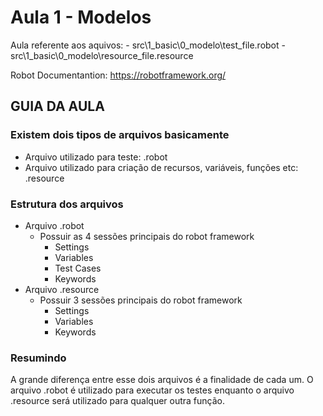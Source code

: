 # Aula 1 - Modelos
Aula referente aos aquivos:
    - src\1_basic\0_modelo\test_file.robot
    - src\1_basic\0_modelo\resource_file.resource

Robot Documentantion: https://robotframework.org/

## GUIA DA AULA

### Existem dois tipos de arquivos basicamente
- Arquivo utilizado para teste: .robot
- Arquivo utilizado para criação de recursos, variáveis, funções etc: .resource

### Estrutura dos arquivos
- Arquivo .robot
    - Possuir as 4 sessões principais do robot framework
        - Settings
        - Variables
        - Test Cases
        - Keywords
- Arquivo .resource
    - Possuir 3 sessões principais do robot framework
        - Settings
        - Variables
        - Keywords

### Resumindo
A grande diferença entre esse dois arquivos é a finalidade de cada um. O arquivo .robot é utilizado para executar os testes enquanto o arquivo .resource será utilizado para qualquer outra função.